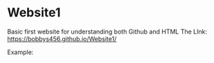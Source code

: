# Website1
Basic first website for understanding both Github and HTML 
The LInk: https://bobbys456.github.io/Website1/


Example: 

<!DOCTYPE html>
<html lang="en-US">
 
<head>
    <meta charset="UTF-8">
    <meta name="viewport" content="width=device-width, initial-scale=1">
    <title>Today's Date</title>
    <link rel="stylesheet" href="css/style.css">
</head>
 
<body>
 

<script src="js/script.js"></script>

</body>
 
</html>
